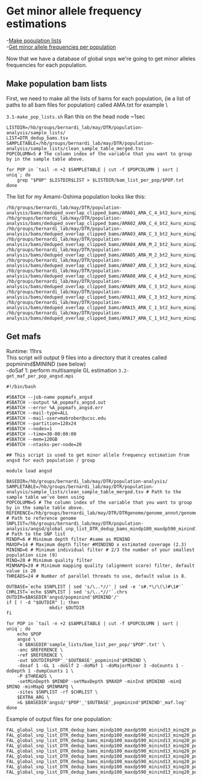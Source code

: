 # Get minor allele frequency estimations
-[Make population lists](#Make-population-bam-lists)\
-[Get minor allele frequencies per population](#Get-mafs)

Now that we have a database of global snps we're going to get minor alleles frequencies for each population. 

## Make population bam lists
First, we need to make all the lists of bams for each population, (ie a list of paths to all bam files for population) called AMA.txt for example \

`3.1-make_pop_lists.sh` Ran this on the head node ~1sec

	LISTDIR=/hb/groups/bernardi_lab/may/DTR/population-analysis/sample_lists/
	LIST=DTR_dedup_bams.tsv
	SAMPLETABLE=/hb/groups/bernardi_lab/may/DTR/population-analysis/sample_lists/clean_sample_table_merged.tsv
	POPCOLUMN=5 # The column index of the variable that you want to group by in the sample table above.

	for POP in `tail -n +2 $SAMPLETABLE | cut -f $POPCOLUMN | sort | uniq`; do
		grep "$POP" $LISTDIR$LIST > $LISTDIR/bam_list_per_pop/$POP.txt
	done
The list for my Amami-Oshima population looks like this:

	/hb/groups/bernardi_lab/may/DTR/population-analysis/bams/deduped_overlap_clipped_bams/AMA01_AMA_C_4_bt2_kuro_minq20_sorted_dedup_overlapclipped.bam
	/hb/groups/bernardi_lab/may/DTR/population-analysis/bams/deduped_overlap_clipped_bams/AMA02_AMA_C_4_bt2_kuro_minq20_sorted_dedup_overlapclipped.bam
	/hb/groups/bernardi_lab/may/DTR/population-analysis/bams/deduped_overlap_clipped_bams/AMA03_AMA_C_3_bt2_kuro_minq20_sorted_dedup_overlapclipped.bam
	/hb/groups/bernardi_lab/may/DTR/population-analysis/bams/deduped_overlap_clipped_bams/AMA04_AMA_M_2_bt2_kuro_minq20_sorted_dedup_overlapclipped.bam
	/hb/groups/bernardi_lab/may/DTR/population-analysis/bams/deduped_overlap_clipped_bams/AMA05_AMA_M_2_bt2_kuro_minq20_sorted_dedup_overlapclipped.bam
	/hb/groups/bernardi_lab/may/DTR/population-analysis/bams/deduped_overlap_clipped_bams/AMA07_AMA_C_3_bt2_kuro_minq20_sorted_dedup_overlapclipped.bam
	/hb/groups/bernardi_lab/may/DTR/population-analysis/bams/deduped_overlap_clipped_bams/AMA08_AMA_C_4_bt2_kuro_minq20_sorted_dedup_overlapclipped.bam
	/hb/groups/bernardi_lab/may/DTR/population-analysis/bams/deduped_overlap_clipped_bams/AMA09_AMA_C_3_bt2_kuro_minq20_sorted_dedup_overlapclipped.bam
	/hb/groups/bernardi_lab/may/DTR/population-analysis/bams/deduped_overlap_clipped_bams/AMA11_AMA_C_3_bt2_kuro_minq20_sorted_dedup_overlapclipped.bam
	/hb/groups/bernardi_lab/may/DTR/population-analysis/bams/deduped_overlap_clipped_bams/AMA15_AMA_C_1_bt2_kuro_minq20_sorted_dedup_overlapclipped.bam
	/hb/groups/bernardi_lab/may/DTR/population-analysis/bams/deduped_overlap_clipped_bams/AMA17_AMA_C_1_bt2_kuro_minq20_sorted_dedup_overlapclipped.bam

## Get mafs
Runtime: 11hrs \
This script will output 9 files into a directory that it creates called popminind$MININD (see below)\
-doSaf 1: perform multisample GL estimation
`3.2-get_maf_per_pop_angsd.mpi`

	#!/bin/bash

	#SBATCH --job-name popmafs_angsd
	#SBATCH --output %A_popmafs_angsd.out
	#SBATCH --error %A_popmafs_angsd.err
	#SBATCH --mail-type=ALL
	#SBATCH --mail-user=mabrober@ucsc.edu
	#SBATCH --partition=128x24
	#SBATCH --nodes=1
	#SBATCH --time=30-00:00:00
	#SBATCH --mem=120GB
	#SBATCH --ntasks-per-node=20

	## This script is used to get minor allele frequency estimation from angsd for each population / group

	module load angsd

	BASEDIR=/hb/groups/bernardi_lab/may/DTR/population-analysis/
	SAMPLETABLE=/hb/groups/bernardi_lab/may/DTR/population-analysis/sample_lists/clean_sample_table_merged.tsv # Path to the sample table we've been using
	POPCOLUMN=5 # The column index of the variable that you want to group by in the sample table above. 
	REFERENCE=/hb/groups/bernardi_lab/may/DTR/DTRgenome/genome_annot/genome/kuro_filt_s500.fasta # Path to reference genome
	SNPLIST=/hb/groups/bernardi_lab/may/DTR/population-analysis/angsd/global_snp_list_DTR_dedup_bams_mindp100_maxdp590_minind13_minq20.txt # Path to the SNP list
	MINDP=6 # Minimum depth filter #same as MININD
	MAXDP=14 # Maximum depth filter #MINDIND x estimated coverage (2.3)
	MININD=6 # Minimum individual filter # 2/3 the number of your smallest population size (9)
	MINQ=20 # Minimum quality filter
	MINMAPQ=20 # Minimum mapping quality (alignment score) filter, default value is 20
	THREADS=24 # Number of parallel threads to use, default value is 8.

	OUTBASE=`echo $SNPLIST | sed 's/\..*//' | sed -e 's#.*\/\(\)#\1#'`
	CHRLIST=`echo $SNPLIST | sed 's/\..*//'`.chrs
	OUTDIR=$BASEDIR'angsd/popminind'$MININD'/'
	if [ ! -d "$OUTDIR" ]; then
					mkdir $OUTDIR
	fi

	for POP in `tail -n +2 $SAMPLETABLE | cut -f $POPCOLUMN | sort | uniq`; do
		echo $POP
		angsd \
		-b $BASEDIR'sample_lists/bam_list_per_pop/'$POP'.txt' \
		-anc $REFERENCE \
		-ref $REFERENCE \
		-out $OUTDIR$POP'_'$OUTBASE'_popminind'$MININD \
		-dosaf 1 -GL 1 -doGlf 2 -doMaf 1 -doMajorMinor 3 -doCounts 1 -doDepth 1 -dumpCounts 1 \
		-P $THREADS \
		-setMinDepth $MINDP -setMaxDepth $MAXDP -minInd $MININD -minQ $MINQ -minMapQ $MINMAPQ \
		-sites $SNPLIST -rf $CHRLIST \
		$EXTRA_ARG \
		>& $BASEDIR'angsd/'$POP'_'$OUTBASE'_popminind'$MININD'_maf.log'
	done
Example of output files for one population:

	FAL_global_snp_list_DTR_dedup_bams_mindp100_maxdp590_minind13_minq20_popminind6.arg
	FAL_global_snp_list_DTR_dedup_bams_mindp100_maxdp590_minind13_minq20_popminind6.beagle.gz
	FAL_global_snp_list_DTR_dedup_bams_mindp100_maxdp590_minind13_minq20_popminind6.depthGlobal
	FAL_global_snp_list_DTR_dedup_bams_mindp100_maxdp590_minind13_minq20_popminind6.depthSample
	FAL_global_snp_list_DTR_dedup_bams_mindp100_maxdp590_minind13_minq20_popminind6.mafs.gz
	FAL_global_snp_list_DTR_dedup_bams_mindp100_maxdp590_minind13_minq20_popminind6.pos.gz
	FAL_global_snp_list_DTR_dedup_bams_mindp100_maxdp590_minind13_minq20_popminind6.saf.gz
	FAL_global_snp_list_DTR_dedup_bams_mindp100_maxdp590_minind13_minq20_popminind6.saf.idx
	FAL_global_snp_list_DTR_dedup_bams_mindp100_maxdp590_minind13_minq20_popminind6.saf.pos.gz

